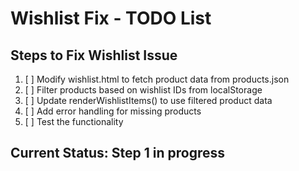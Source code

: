 # Wishlist Fix - TODO List

## Steps to Fix Wishlist Issue

1. [ ] Modify wishlist.html to fetch product data from products.json
2. [ ] Filter products based on wishlist IDs from localStorage
3. [ ] Update renderWishlistItems() to use filtered product data
4. [ ] Add error handling for missing products
5. [ ] Test the functionality

## Current Status: Step 1 in progress

